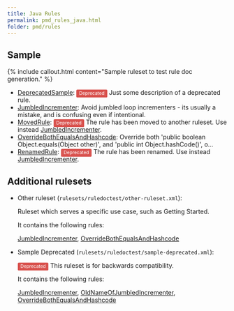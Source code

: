 ```yaml
---
title: Java Rules
permalink: pmd_rules_java.html
folder: pmd/rules
---
```

## Sample

{% include callout.html content="Sample ruleset to test rule doc generation." %}

*   [DeprecatedSample](pmd_rules_java_sample.html#deprecatedsample): <span style="border-radius: 0.25em; color: #fff; padding: 0.2em 0.6em 0.3em; display: inline; background-color: #d9534f; font-size: 75%;">Deprecated</span> Just some description of a deprecated rule.
*   [JumbledIncrementer](pmd_rules_java_sample.html#jumbledincrementer): Avoid jumbled loop incrementers - its usually a mistake, and is confusing even if intentional.
*   [MovedRule](pmd_rules_java_sample.html#movedrule): <span style="border-radius: 0.25em; color: #fff; padding: 0.2em 0.6em 0.3em; display: inline; background-color: #d9534f; font-size: 75%;">Deprecated</span> The rule has been moved to another ruleset. Use instead [JumbledIncrementer](pmd_rules_java_sample2.html#jumbledincrementer).
*   [OverrideBothEqualsAndHashcode](pmd_rules_java_sample.html#overridebothequalsandhashcode): Override both 'public boolean Object.equals(Object other)', and 'public int Object.hashCode()', o...
*   [RenamedRule](pmd_rules_java_sample.html#renamedrule): <span style="border-radius: 0.25em; color: #fff; padding: 0.2em 0.6em 0.3em; display: inline; background-color: #d9534f; font-size: 75%;">Deprecated</span> The rule has been renamed. Use instead [JumbledIncrementer](pmd_rules_java_sample.html#jumbledincrementer).

## Additional rulesets

*   Other ruleset (`rulesets/ruledoctest/other-ruleset.xml`):

    Ruleset which serves a specific use case, such as Getting Started.

    It contains the following rules:

    [JumbledIncrementer](pmd_rules_java_sample.html#jumbledincrementer), [OverrideBothEqualsAndHashcode](pmd_rules_java_sample.html#overridebothequalsandhashcode)

*   Sample Deprecated (`rulesets/ruledoctest/sample-deprecated.xml`):

    <span style="border-radius: 0.25em; color: #fff; padding: 0.2em 0.6em 0.3em; display: inline; background-color: #d9534f; font-size: 75%;">Deprecated</span>  This ruleset is for backwards compatibility.

    It contains the following rules:

    [JumbledIncrementer](pmd_rules_java_sample.html#jumbledincrementer), [OldNameOfJumbledIncrementer](pmd_rules_java_sample.html#jumbledincrementer), [OverrideBothEqualsAndHashcode](pmd_rules_java_sample.html#overridebothequalsandhashcode)

